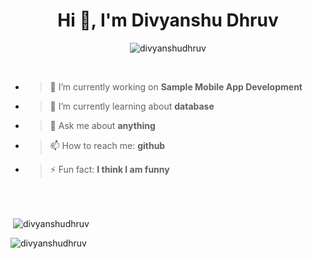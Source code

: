 <h1 align="center">Hi 👋, I'm Divyanshu Dhruv</h1>
<p align="center"> <img src="https://komarev.com/ghpvc/?username=divyanshudhruv&label=Profile%20views&color=708dff&style=flat-square" alt="divyanshudhruv" /> </p>
<br>


- > 🔭 I’m currently working on **Sample Mobile App Development**

- > 🌱 I’m currently learning about **database**

- > 💬 Ask me about **anything**

- > 📫 How to reach me: **github**

- > ⚡ Fun fact: **I think I am funny**

<Br><Br>


<p>&nbsp;<img align="center" src="https://github-readme-stats.vercel.app/api?username=divyanshudhruv&show_icons=true&locale=en" alt="divyanshudhruv" /></p>

<p><img align="center" src="https://github-readme-streak-stats.herokuapp.com/?user=divyanshudhruv&" alt="divyanshudhruv" /></p>
